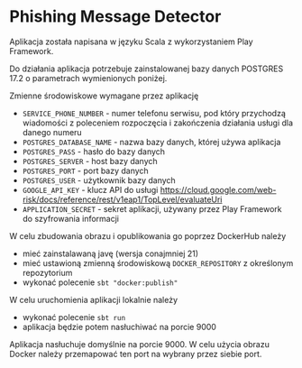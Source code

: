 # Phishing Message Detector

Aplikacja została napisana w języku Scala z wykorzystaniem Play Framework.

Do działania aplikacja potrzebuje zainstalowanej bazy danych POSTGRES 17.2 o parametrach wymienionych poniżej.

Zmienne środowiskowe wymagane przez aplikację
- `SERVICE_PHONE_NUMBER` - numer telefonu serwisu, pod który przychodzą wiadomości z poleceniem rozpoczęcia i zakończenia działania usługi dla danego numeru
- `POSTGRES_DATABASE_NAME` - nazwa bazy danych, której używa aplikacja
- `POSTGRES_PASS` - hasło do bazy danych
- `POSTGRES_SERVER` - host bazy danych
- `POSTGRES_PORT` - port bazy danych
- `POSTGRES_USER` - użytkownik bazy danych 
- `GOOGLE_API_KEY` - klucz API do usługi https://cloud.google.com/web-risk/docs/reference/rest/v1eap1/TopLevel/evaluateUri
- `APPLICATION_SECRET` - sekret aplikacji, używany przez Play Framework do szyfrowania informacji

W celu zbudowania obrazu i opublikowania go poprzez DockerHub należy 
- mieć zainstalawaną javę (wersja conajmniej 21)
- mieć ustawioną zmienną środowiskową `DOCKER_REPOSITORY` z określonym repozytorium
- wykonać polecenie `sbt "docker:publish"`

W celu uruchomienia aplikacji lokalnie należy
- wykonać polecenie `sbt run`
- aplikacja będzie potem nasłuchiwać na porcie 9000

Aplikacja nasłuchuje domyślnie na porcie 9000. W celu użycia obrazu Docker należy przemapować ten port na wybrany przez siebie port.
